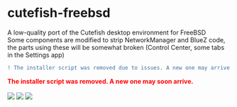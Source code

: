 # cutefish-freebsd
A low-quality port of the Cutefish desktop environment for FreeBSD<br>
Some components are modified to strip NetworkManager and BlueZ code, the parts using these will be somewhat broken (Control Center, some tabs in the Settings app)<br>
```diff
! The installer script was removed due to issues. A new one may arrive soon.
```
<b style="color:red">The installer script was removed. A new one may soon arrive.</b><br><br>
<img src="https://i.ibb.co/QY1BCMs/2022-10-15-084053-1920x1080-scrot.png"></img>
<img src="https://i.ibb.co/483bHgw/2022-10-13-204937-1920x1080-scrot.png"></img>
<img src="https://i.ibb.co/vc1n0rW/2022-10-13-181657-1920x1080-scrot.png"></img>
